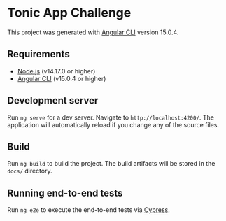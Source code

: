 # Tonic App Challenge

This project was generated with [Angular CLI](https://github.com/angular/angular-cli) version 15.0.4.

## Requirements

- [Node.js](https://nodejs.org/en/) (v14.17.0 or higher)
- [Angular CLI](https://cli.angular.io/) (v15.0.4 or higher)

## Development server

Run `ng serve` for a dev server. Navigate to `http://localhost:4200/`. The application will automatically reload if you change any of the source files.

## Build

Run `ng build` to build the project. The build artifacts will be stored in the `docs/` directory.

## Running end-to-end tests

Run `ng e2e` to execute the end-to-end tests via [Cypress](https://docs.cypress.io/).
